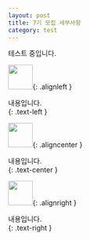 ```yaml
---
layout: post
title: 7기 모집 세부사항
category: test
---
```


테스트 중입니다. 

<img src="{{ site.avatar }}" width="50" height="50" />{: .alignleft }
<div>내용입니다.</div>{: .text-left }   
  
<img src="{{ site.avatar }}" width="50" height="50" />{: .aligncenter }
<div>내용입니다.</div>{: .text-center }  
  
<img src="{{ site.avatar }}" width="50" height="50" />{: .alignright }
<div>내용입니다.</div>{: .text-right }  




  
  

<style>
img.alignleft{float:left,display:block;} 
img.alignright{float:right,display:block;} 
img.aligncenter{display:block;margin:0 auto}
  
.text-left{text-align:left}
.text-center{text-align:center}
.text-right{text-align:right}
</style>

